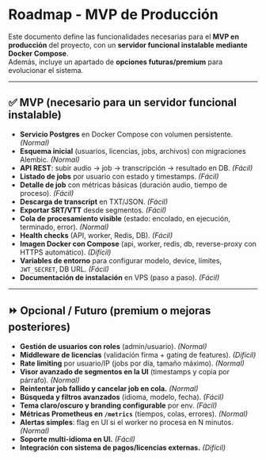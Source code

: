 # Roadmap - MVP de Producción

Este documento define las funcionalidades necesarias para el **MVP en producción** del proyecto, con un **servidor funcional instalable mediante Docker Compose**.  
Además, incluye un apartado de **opciones futuras/premium** para evolucionar el sistema.

---

## ✅ MVP (necesario para un servidor funcional instalable)

- **Servicio Postgres** en Docker Compose con volumen persistente. _(Normal)_
- **Esquema inicial** (usuarios, licencias, jobs, archivos) con migraciones Alembic. _(Normal)_
- **API REST**: subir audio → job → transcripción → resultado en DB. _(Fácil)_
- **Listado de jobs** por usuario con estado y timestamps. _(Fácil)_
- **Detalle de job** con métricas básicas (duración audio, tiempo de proceso). _(Fácil)_
- **Descarga de transcript** en TXT/JSON. _(Fácil)_
- **Exportar SRT/VTT** desde segmentos. _(Fácil)_
- **Cola de procesamiento visible** (estado: encolado, en ejecución, terminado, error). _(Normal)_
- **Health checks** (API, worker, Redis, DB). _(Fácil)_
- **Imagen Docker con Compose** (api, worker, redis, db, reverse-proxy con HTTPS automático). _(Difícil)_
- **Variables de entorno** para configurar modelo, device, límites, `JWT_SECRET`, DB URL. _(Fácil)_
- **Documentación de instalación** en VPS (paso a paso). _(Fácil)_

---

## ⏩ Opcional / Futuro (premium o mejoras posteriores)

- **Gestión de usuarios con roles** (admin/usuario). _(Normal)_
- **Middleware de licencias** (validación firma + gating de features). _(Difícil)_
- **Rate limiting** por usuario/IP (jobs por día, tamaño máximo). _(Normal)_
- **Visor avanzado de segmentos en la UI** (timestamps y copia por párrafo). _(Normal)_
- **Reintentar job fallido y cancelar job en cola.** _(Normal)_
- **Búsqueda y filtros avanzados** (idioma, modelo, fecha). _(Fácil)_
- **Tema claro/oscuro y branding configurable** por env. _(Fácil)_
- **Métricas Prometheus en `/metrics`** (tiempos, colas, errores). _(Normal)_
- **Alertas simples**: flag en UI si el worker no procesa en N minutos. _(Normal)_
- **Soporte multi-idioma en UI.** _(Fácil)_
- **Integración con sistema de pagos/licencias externas.** _(Difícil)_
